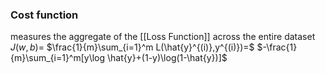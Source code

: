 ### Cost function
measures the aggregate of the [[Loss Function]] across the entire dataset
$J(w,b)=$ $\frac{1}{m}\sum_{i=1}^m L(\hat{y}^{(i)},y^{(i)})=$ $-\frac{1}{m}\sum_{i=1}^m[y\log \hat{y}+(1-y)\log(1-\hat{y})]$
